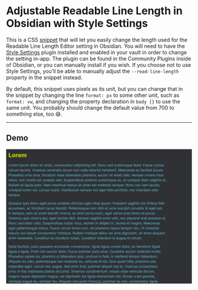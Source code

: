 # Adjustable Readable Line Length in Obsidian with Style Settings
This is a CSS [snippet](obsidian-vii-adjustable-readable-line-length.css) that will let you easily change the length used for the Readable Line Length Editor setting in Obsidian. You will need to have the [Style Settings](https://github.com/mgmeyers/obsidian-style-settings) plugin installed and enabled in your vault in order to change the setting in-app. The plugin can be found in the Community Plugins inside of Obsidian, or you can manually install if you wish. If you choose not to use Style Settings, you'll be able to manually adjust the `--read-line-length` property in the snippet instead.  

By default, this snippet uses pixels as its unit, but you can change that in the snippet by changing the line `format: px` to some other unit, such as `format: vw`, and changing the property declaration in `body {}` to use the same unit. You probably should change the default value from 700 to something else, too 😅.

---
## Demo
![Demo](ARLL_StyleSettings.gif)
